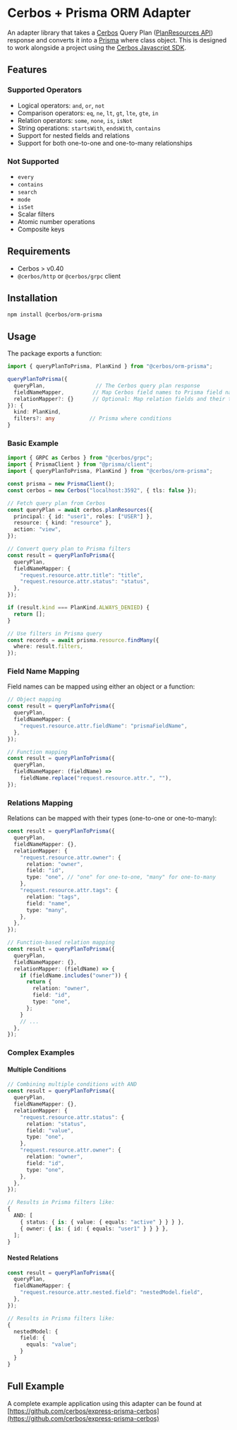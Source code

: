 # Cerbos + Prisma ORM Adapter

An adapter library that takes a [Cerbos](https://cerbos.dev) Query Plan ([PlanResources API](https://docs.cerbos.dev/cerbos/latest/api/index.html#resources-query-plan)) response and converts it into a [Prisma](https://prisma.io) where class object. This is designed to work alongside a project using the [Cerbos Javascript SDK](https://github.com/cerbos/cerbos-sdk-javascript).

## Features

### Supported Operators

- Logical operators: `and`, `or`, `not`
- Comparison operators: `eq`, `ne`, `lt`, `gt`, `lte`, `gte`, `in`
- Relation operators: `some`, `none`, `is`, `isNot`
- String operations: `startsWith`, `endsWith`, `contains`
- Support for nested fields and relations
- Support for both one-to-one and one-to-many relationships

### Not Supported

- `every`
- `contains`
- `search`
- `mode`
- `isSet`
- Scalar filters
- Atomic number operations
- Composite keys

## Requirements

- Cerbos > v0.40
- `@cerbos/http` or `@cerbos/grpc` client

## Installation

```bash
npm install @cerbos/orm-prisma
```

## Usage

The package exports a function:

```ts
import { queryPlanToPrisma, PlanKind } from "@cerbos/orm-prisma";

queryPlanToPrisma({
  queryPlan,                // The Cerbos query plan response
  fieldNameMapper,         // Map Cerbos field names to Prisma field names
  relationMapper?: {}      // Optional: Map relation fields and their types
}): {
  kind: PlanKind,
  filters?: any           // Prisma where conditions
}
```

### Basic Example

```ts
import { GRPC as Cerbos } from "@cerbos/grpc";
import { PrismaClient } from "@prisma/client";
import { queryPlanToPrisma, PlanKind } from "@cerbos/orm-prisma";

const prisma = new PrismaClient();
const cerbos = new Cerbos("localhost:3592", { tls: false });

// Fetch query plan from Cerbos
const queryPlan = await cerbos.planResources({
  principal: { id: "user1", roles: ["USER"] },
  resource: { kind: "resource" },
  action: "view",
});

// Convert query plan to Prisma filters
const result = queryPlanToPrisma({
  queryPlan,
  fieldNameMapper: {
    "request.resource.attr.title": "title",
    "request.resource.attr.status": "status",
  },
});

if (result.kind === PlanKind.ALWAYS_DENIED) {
  return [];
}

// Use filters in Prisma query
const records = await prisma.resource.findMany({
  where: result.filters,
});
```

### Field Name Mapping

Field names can be mapped using either an object or a function:

```ts
// Object mapping
const result = queryPlanToPrisma({
  queryPlan,
  fieldNameMapper: {
    "request.resource.attr.fieldName": "prismaFieldName",
  },
});

// Function mapping
const result = queryPlanToPrisma({
  queryPlan,
  fieldNameMapper: (fieldName) =>
    fieldName.replace("request.resource.attr.", ""),
});
```

### Relations Mapping

Relations can be mapped with their types (one-to-one or one-to-many):

```ts
const result = queryPlanToPrisma({
  queryPlan,
  fieldNameMapper: {},
  relationMapper: {
    "request.resource.attr.owner": {
      relation: "owner",
      field: "id",
      type: "one", // "one" for one-to-one, "many" for one-to-many
    },
    "request.resource.attr.tags": {
      relation: "tags",
      field: "name",
      type: "many",
    },
  },
});

// Function-based relation mapping
const result = queryPlanToPrisma({
  queryPlan,
  fieldNameMapper: {},
  relationMapper: (fieldName) => {
    if (fieldName.includes("owner")) {
      return {
        relation: "owner",
        field: "id",
        type: "one",
      };
    }
    // ...
  },
});
```

### Complex Examples

#### Multiple Conditions

```ts
// Combining multiple conditions with AND
const result = queryPlanToPrisma({
  queryPlan,
  fieldNameMapper: {},
  relationMapper: {
    "request.resource.attr.status": {
      relation: "status",
      field: "value",
      type: "one",
    },
    "request.resource.attr.owner": {
      relation: "owner",
      field: "id",
      type: "one",
    },
  },
});

// Results in Prisma filters like:
{
  AND: [
    { status: { is: { value: { equals: "active" } } } },
    { owner: { is: { id: { equals: "user1" } } } },
  ];
}
```

#### Nested Relations

```ts
const result = queryPlanToPrisma({
  queryPlan,
  fieldNameMapper: {
    "request.resource.attr.nested.field": "nestedModel.field",
  },
});

// Results in Prisma filters like:
{
  nestedModel: {
    field: {
      equals: "value";
    }
  }
}
```

## Full Example

A complete example application using this adapter can be found at [https://github.com/cerbos/express-prisma-cerbos](https://github.com/cerbos/express-prisma-cerbos)
